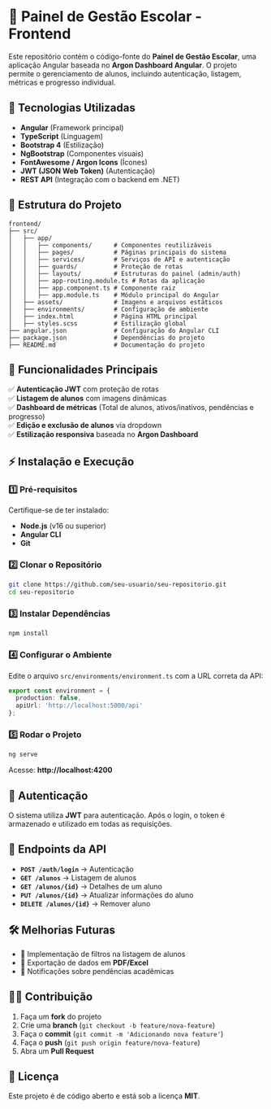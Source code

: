 # 📌 Painel de Gestão Escolar - Frontend

Este repositório contém o código-fonte do **Painel de Gestão Escolar**, uma aplicação Angular baseada no **Argon Dashboard Angular**. O projeto permite o gerenciamento de alunos, incluindo autenticação, listagem, métricas e progresso individual.

## 🚀 Tecnologias Utilizadas
- **Angular** (Framework principal)
- **TypeScript** (Linguagem)
- **Bootstrap 4** (Estilização)
- **NgBootstrap** (Componentes visuais)
- **FontAwesome / Argon Icons** (Ícones)
- **JWT (JSON Web Token)** (Autenticação)
- **REST API** (Integração com o backend em .NET)

## 📂 Estrutura do Projeto
```
frontend/
├── src/
│   ├── app/
│   │   ├── components/      # Componentes reutilizáveis
│   │   ├── pages/           # Páginas principais do sistema
│   │   ├── services/        # Serviços de API e autenticação
│   │   ├── guards/          # Proteção de rotas
│   │   ├── layouts/         # Estruturas do painel (admin/auth)
│   │   ├── app-routing.module.ts # Rotas da aplicação
│   │   ├── app.component.ts # Componente raiz
│   │   ├── app.module.ts    # Módulo principal do Angular
│   ├── assets/              # Imagens e arquivos estáticos
│   ├── environments/        # Configuração de ambiente
│   ├── index.html           # Página HTML principal
│   ├── styles.scss          # Estilização global
├── angular.json             # Configuração do Angular CLI
├── package.json             # Dependências do projeto
├── README.md                # Documentação do projeto
```

## 🎯 Funcionalidades Principais
✅ **Autenticação JWT** com proteção de rotas  
✅ **Listagem de alunos** com imagens dinâmicas  
✅ **Dashboard de métricas** (Total de alunos, ativos/inativos, pendências e progresso)  
✅ **Edição e exclusão de alunos** via dropdown  
✅ **Estilização responsiva** baseada no **Argon Dashboard**  

## ⚡ Instalação e Execução
### **1️⃣ Pré-requisitos**
Certifique-se de ter instalado:
- **Node.js** (v16 ou superior)
- **Angular CLI**
- **Git**

### **2️⃣ Clonar o Repositório**
```sh
git clone https://github.com/seu-usuario/seu-repositorio.git
cd seu-repositorio
```

### **3️⃣ Instalar Dependências**
```sh
npm install
```

### **4️⃣ Configurar o Ambiente**
Edite o arquivo `src/environments/environment.ts` com a URL correta da API:
```ts
export const environment = {
  production: false,
  apiUrl: 'http://localhost:5000/api'
};
```

### **5️⃣ Rodar o Projeto**
```sh
ng serve
```
Acesse: **http://localhost:4200**

## 🔑 Autenticação
O sistema utiliza **JWT** para autenticação. Após o login, o token é armazenado e utilizado em todas as requisições.

## 📌 Endpoints da API
- **`POST /auth/login`** → Autenticação
- **`GET /alunos`** → Listagem de alunos
- **`GET /alunos/{id}`** → Detalhes de um aluno
- **`PUT /alunos/{id}`** → Atualizar informações do aluno
- **`DELETE /alunos/{id}`** → Remover aluno

## 🛠 Melhorias Futuras
- 📌 Implementação de filtros na listagem de alunos
- 📌 Exportação de dados em **PDF/Excel**
- 📌 Notificações sobre pendências acadêmicas

## 👨‍💻 Contribuição
1. Faça um **fork** do projeto
2. Crie uma **branch** (`git checkout -b feature/nova-feature`)
3. Faça o **commit** (`git commit -m 'Adicionando nova feature'`)
4. Faça o **push** (`git push origin feature/nova-feature`)
5. Abra um **Pull Request**

## 📄 Licença
Este projeto é de código aberto e está sob a licença **MIT**.
